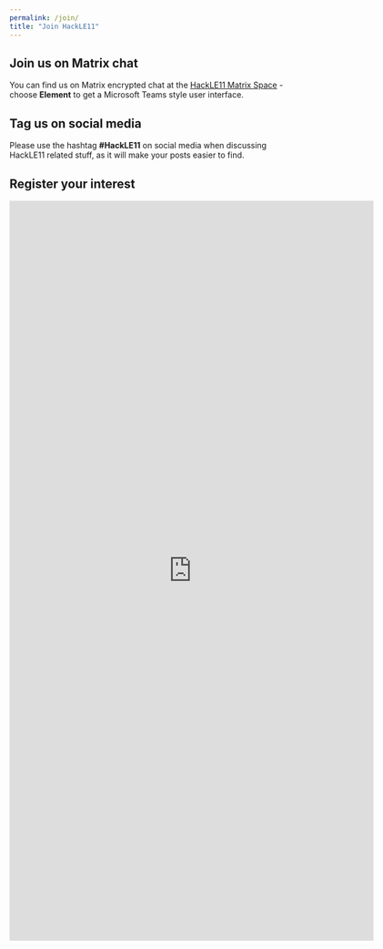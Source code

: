 ```yaml
---
permalink: /join/
title: "Join HackLE11"
---
```

## Join us on Matrix chat

You can find us on Matrix encrypted chat at the [HackLE11 Matrix Space](https://matrix.to/#/#HackLE11:matrix.org) - choose **Element** to get a Microsoft Teams style user interface.

## Tag us on social media

Please use the hashtag **#HackLE11** on social media when discussing HackLE11 related stuff, as it will make your posts easier to find.

## Register your interest

<iframe src="https://docs.google.com/forms/d/e/1FAIpQLSfp3d2z56Mwxok9NvxQQOSvg2FBqzf7OLmbPZis42ODjw6UaQ/viewform?embedded=true" width="640" height="1300" frameborder="0" marginheight="0" marginwidth="0">Loading…</iframe>



